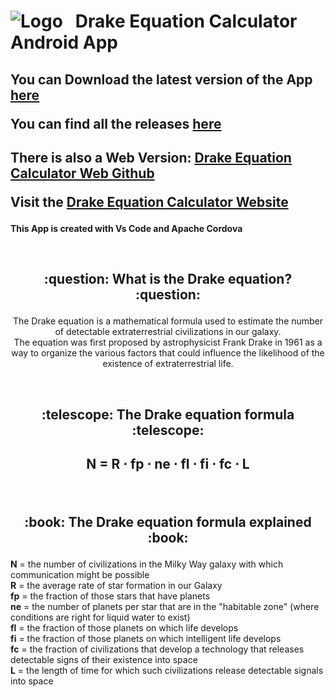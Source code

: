 # ![Logo](https://user-images.githubusercontent.com/86963425/220344222-3c05930c-d7dd-4f80-8d00-271a9bbbad60.png)&nbsp;&nbsp;&nbsp;Drake Equation Calculator Android App

<h2>

You can Download the latest version of the App [here](https://github.com/NickMihal/Drake-Equation-Calculator-Android/releases/download/v1.4.2/Drake.Equation.Calculator.v1.4.2.apk)

You can find all the releases [here](https://github.com/NickMihal/Drake-Equation-Calculator-Android/releases) </h2>

<h2>

There is also a Web Version: [Drake Equation Calculator Web Github](https://github.com/NickMihal/Drake-Equation-Calculator-Web)

Visit the [Drake Equation Calculator Website](https://nickmihal.github.io/Drake-Equation-Calculator-Web/) </h2>

<b> This App is created with Vs Code and Apache Cordova </b>

<br>

<h2><p align="center">:question: What is the Drake equation? :question:</p></h2>

<p align="center"> The Drake equation is a mathematical formula used to estimate the number of detectable extraterrestrial civilizations in our galaxy. <br>
The equation was first proposed by astrophysicist Frank Drake in 1961 as a way to organize the various factors that could influence the likelihood of the existence of extraterrestrial life. </p>

<br>
<h2><p align="center">:telescope: The Drake equation formula :telescope:</p></h2>

<h2><p align="center"> N = R ⋅ fp ⋅ ne ⋅ fl ⋅ fi ⋅ fc ⋅ L </p></h2>
<br>

<h2><p align="center">:book: The Drake equation formula explained :book:</p></h2>

<b>N</b> = the number of civilizations in the Milky Way galaxy with which communication might be possible <br>
<b>R</b> = the average rate of star formation in our Galaxy <br>
<b>fp</b> = the fraction of those stars that have planets <br>
<b>ne</b> = the number of planets per star that are in the "habitable zone" (where conditions are right for liquid water to exist) <br>
<b>fl</b> = the fraction of those planets on which life develops <br>
<b>fi</b> = the fraction of those planets on which intelligent life develops <br>
<b>fc</b> = the fraction of civilizations that develop a technology that releases detectable signs of their existence into space <br>
<b>L</b> = the length of time for which such civilizations release detectable signals into space <br>
